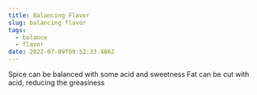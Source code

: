```yaml
---
title: Balancing Flavor
slug: balancing flavor
tags:
  - balance
  - flavor
date: 2022-07-09T00:52:33.486Z
---
```

Spice can be balanced with some acid and sweetness
Fat can be cut with acid, reducing the greasiness
